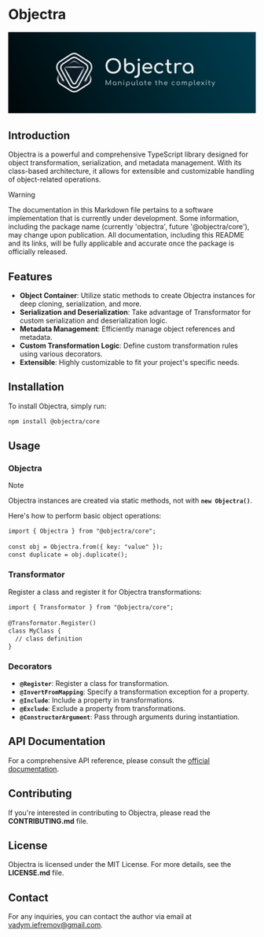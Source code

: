 ﻿# Objectra

![objectra-banner.png](./public/objectra-banner.png)

## Introduction

Objectra is a powerful and comprehensive TypeScript library designed for object transformation, serialization, and metadata management. With its class-based architecture, it allows for extensible and customizable handling of object-related operations.

> [!WARNING]
> The documentation in this Markdown file pertains to a software implementation that is currently under development. Some information, including the package name (currently 'objectra', future '@objectra/core'), may change upon publication. All documentation, including this README and its links, will be fully applicable and accurate once the package is officially released.

## **Features**

- **Object Container**: Utilize static methods to create Objectra instances for deep cloning, serialization, and more.
- **Serialization and Deserialization**: Take advantage of Transformator for custom serialization and deserialization logic.
- **Metadata Management**: Efficiently manage object references and metadata.
- **Custom Transformation Logic**: Define custom transformation rules using various decorators.
- **Extensible**: Highly customizable to fit your project's specific needs.

## **Installation**

To install Objectra, simply run:

```bash
npm install @objectra/core
```

## **Usage**

### **Objectra**

> [!NOTE]
> Objectra instances are created via static methods, not with **`new Objectra()`**.

Here's how to perform basic object operations:

```tsx
import { Objectra } from "@objectra/core";

const obj = Objectra.from({ key: "value" });
const duplicate = obj.duplicate();
```

### **Transformator**

Register a class and register it for Objectra transformations:

```tsx
import { Transformator } from "@objectra/core";

@Transformator.Register()
class MyClass {
  // class definition
}
```

### **Decorators**

- **`@Register`**: Register a class for transformation.
- **`@InvertFromMapping`**: Specify a transformation exception for a property.
- **`@Include`**: Include a property in transformations.
- **`@Exclude`**: Exclude a property from transformations.
- **`@ConstructorArgument`**: Pass through arguments during instantiation.

## **API Documentation**

For a comprehensive API reference, please consult the [official documentation](https://www.notion.so/Objectra-Documentation-94a20c91ef404cd69c9cf8f87f2c9142?pvs=21).

## **Contributing**

If you're interested in contributing to Objectra, please read the **CONTRIBUTING.md** file.

## **License**

Objectra is licensed under the MIT License. For more details, see the **LICENSE.md** file.

## **Contact**

For any inquiries, you can contact the author via email at [vadym.iefremov@gmail.com](mailto:vadym.iefremov@gmail.com).